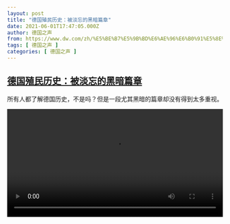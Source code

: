 ```yaml
---
layout: post
title: "德国殖民历史：被淡忘的黑暗篇章"
date: 2021-06-01T17:47:05.000Z
author: 德国之声
from: https://www.dw.com/zh/%E5%BE%B7%E5%9B%BD%E6%AE%96%E6%B0%91%E5%8E%86%E5%8F%B2%EF%BC%9A%E8%A2%AB%E6%B7%A1%E5%BF%98%E7%9A%84%E9%BB%91%E6%9A%97%E7%AF%87%E7%AB%A0/a-57749904
tags: [ 德国之声 ]
categories: [ 德国之声 ]
---
```

<!--1622569625000-->
[德国殖民历史：被淡忘的黑暗篇章](https://www.dw.com/zh/%E5%BE%B7%E5%9B%BD%E6%AE%96%E6%B0%91%E5%8E%86%E5%8F%B2%EF%BC%9A%E8%A2%AB%E6%B7%A1%E5%BF%98%E7%9A%84%E9%BB%91%E6%9A%97%E7%AF%87%E7%AB%A0/a-57749904)
------

<div>
<p>所有人都了解德国历史，不是吗？但是一段尤其黑暗的篇章却没有得到太多重视。</small></p><video src="https://tvdownloaddw-a.akamaihd.net/dwtv_video/flv/vdt_zh/2021/bchi210601_001_colonialgermany_sd_sor.mp4" controls style="width:100%"></video>
</div>
